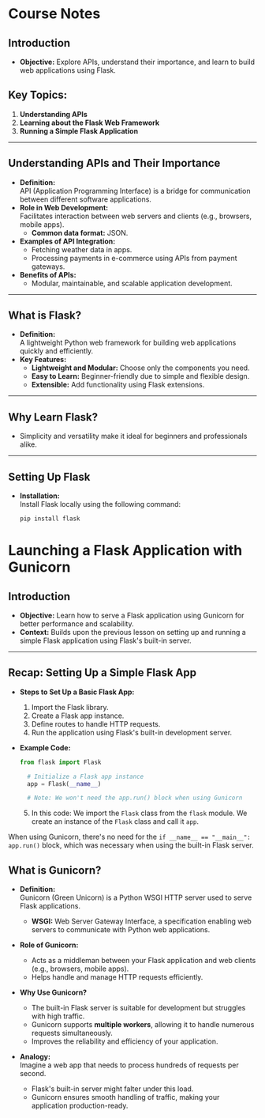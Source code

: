# Course Notes

## Introduction

- **Objective:** Explore APIs, understand their importance, and learn to build web applications using Flask.

## Key Topics:
1. **Understanding APIs**
2. **Learning about the Flask Web Framework**
3. **Running a Simple Flask Application**

---

## Understanding APIs and Their Importance

- **Definition:**  
  API (Application Programming Interface) is a bridge for communication between different software applications.
- **Role in Web Development:**  
  Facilitates interaction between web servers and clients (e.g., browsers, mobile apps).  
  - **Common data format:** JSON.
- **Examples of API Integration:**
  - Fetching weather data in apps.
  - Processing payments in e-commerce using APIs from payment gateways.
- **Benefits of APIs:**
  - Modular, maintainable, and scalable application development.

---

## What is Flask?

- **Definition:**  
  A lightweight Python web framework for building web applications quickly and efficiently.
- **Key Features:**
  - **Lightweight and Modular:** Choose only the components you need.
  - **Easy to Learn:** Beginner-friendly due to simple and flexible design.
  - **Extensible:** Add functionality using Flask extensions.

---

## Why Learn Flask?

- Simplicity and versatility make it ideal for beginners and professionals alike.

---

## Setting Up Flask

- **Installation:**  
  Install Flask locally using the following command:
  ```python
  pip install flask
  ```

# Launching a Flask Application with Gunicorn

## Introduction
- **Objective:** Learn how to serve a Flask application using Gunicorn for better performance and scalability.
- **Context:** Builds upon the previous lesson on setting up and running a simple Flask application using Flask's built-in server.

---

## Recap: Setting Up a Simple Flask App

- **Steps to Set Up a Basic Flask App:**
  1. Import the Flask library.
  2. Create a Flask app instance.
  3. Define routes to handle HTTP requests.
  4. Run the application using Flask's built-in development server.

- **Example Code:**
  ```python
  from flask import Flask  

    # Initialize a Flask app instance
    app = Flask(__name__)

    # Note: We won't need the app.run() block when using Gunicorn
  ```
  5. In this code:
  We import the `Flask` class from the `flask` module.
  We create an instance of the `Flask` class and call it `app`.

When using Gunicorn, there's no need for the `if __name__ == "__main__": app.run()` block, which was necessary when using the built-in Flask server.


## What is Gunicorn?

- **Definition:**  
  Gunicorn (Green Unicorn) is a Python WSGI HTTP server used to serve Flask applications.
  - **WSGI:** Web Server Gateway Interface, a specification enabling web servers to communicate with Python web applications.

- **Role of Gunicorn:**
  - Acts as a middleman between your Flask application and web clients (e.g., browsers, mobile apps).
  - Helps handle and manage HTTP requests efficiently.

- **Why Use Gunicorn?**
  - The built-in Flask server is suitable for development but struggles with high traffic.
  - Gunicorn supports **multiple workers**, allowing it to handle numerous requests simultaneously.
  - Improves the reliability and efficiency of your application.

- **Analogy:**  
  Imagine a web app that needs to process hundreds of requests per second.  
  - Flask's built-in server might falter under this load.  
  - Gunicorn ensures smooth handling of traffic, making your application production-ready.
